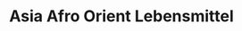 ---
title: "Asia Afro Orient Lebensmittel"
url: /wiesbaden/asia-afro-orient-lebensmittel/
shop: Supermarkt
---